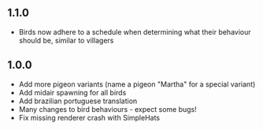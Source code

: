 ## 1.1.0

- Birds now adhere to a schedule when determining what their behaviour should be, similar to villagers

## 1.0.0

- Add more pigeon variants (name a pigeon "Martha" for a special variant)
- Add midair spawning for all birds
- Add brazilian portuguese translation
- Many changes to bird behaviours - expect some bugs!
- Fix missing renderer crash with SimpleHats